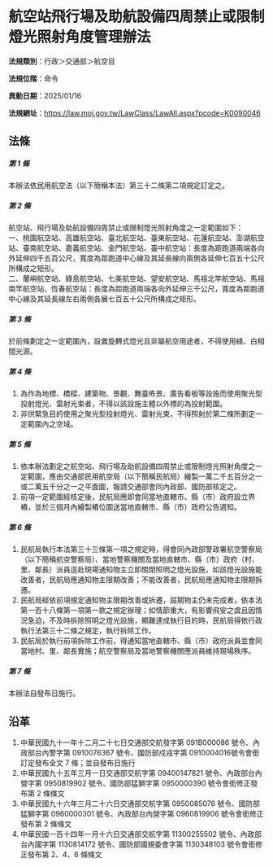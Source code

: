 # 航空站飛行場及助航設備四周禁止或限制燈光照射角度管理辦法




**法規類別**：行政＞交通部＞航空目

**法規位階**：命令

**異動日期**：2025/01/16  

**法規網址**：https://law.moj.gov.tw/LawClass/LawAll.aspx?pcode=K0090046



## 法條
##### 第 1 條
本辦法依民用航空法（以下簡稱本法）第三十二條第二項規定訂定之。

##### 第 2 條
航空站、飛行場及助航設備四周禁止或限制燈光照射角度之一定範圍如下：  
一、桃園航空站、高雄航空站、臺北航空站、臺東航空站、花蓮航空站、澎湖航空站、臺南航空站、嘉義航空站、金門航空站、臺中航空站：長度為距跑道兩端各向外延伸四千五百公尺，寬度為距跑道中心線及其延長線向兩側各延伸七百五十公尺所構成之矩形。  
二、蘭嶼航空站、綠島航空站、七美航空站、望安航空站、馬祖北竿航空站、馬祖南竿航空站、恆春航空站：長度為距跑道兩端各向外延伸三千公尺，寬度為距跑道中心線及其延長線左右兩側各展七百五十公尺所構成之矩形。

##### 第 3 條
於前條劃定之一定範圍內，設置旋轉式燈光且非屬航空用途者，不得使用綠、白相間光源。

##### 第 4 條
1. 為作為地標、橋樑、建築物、景觀、舞臺佈景、廣告看板等設施而使用聚光型投射燈光、雷射光束者，不得以該設施主體以外標的為投射範圍。
1. 非供緊急目的使用之聚光型投射燈光、雷射光束，不得照射於第二條所劃定一定範圍內之空域。

##### 第 5 條
1. 依本辦法劃定之航空站、飛行場及助航設備四周禁止或限制燈光照射角度之一定範圍，應由交通部民用航空局（以下簡稱民航局）繪製一萬二千五百分之一或二萬五千分之一之平面圖，報請交通部會同內政部、國防部核定之。
1. 前項一定範圍經核定後，民航局應即會同當地直轄市、縣（市）政府設立界樁，並於三個月內繪製樁位圖送當地直轄市、縣（市）政府公告週知。

##### 第 6 條
1. 民航局執行本法第三十三條第一項之規定時，得會同內政部警政署航空警察局（以下簡稱航空警察局）、當地警察機關及當地直轄市、縣（市）政府（村、里、鄰長）派員逕赴現場通知物主立即關閉照明之燈光設施，如該燈光設施能改善者，民航局應通知物主限期改善；不能改善者，民航局應通知物主限期拆遷。
1. 民航局經依前項規定通知物主限期改善或拆遷，屆期物主仍未完成者，依本法第一百十八條第一項第一款之規定辦理；如情節重大，有影響飛安之虞且因情況急迫，不及時拆除照明之燈光設施，顯難達成執行目的時，民航局得依行政執行法第三十二條之規定，執行拆除工作。
1. 民航局於執行前項拆除工作前，得通知當地直轄市、縣（市）政府派員並會同當地村、里、鄰長實施；航空警察局及當地警察機關應派員維持現場秩序。

##### 第 7 條
本辦法自發布日施行。

## 沿革
1. 中華民國九十一年十二月二十七日交通部交航發字第 091B000086 號令、內政部台內警字第 0910076367 號令、國防部戍戎字第 0910004016號令會銜訂定發布全文 7  條；並自發布日施行
1. 中華民國九十五年三月一日交通部交航字第 09400147821  號令、內政部台內營字第 0950819902 號令、國防部猛獅字第 0950000390 號令會銜修正發布第 2  條條文
1. 中華民國九十六年三月二十六日交通部交航字第 0950085076 號令、國防部猛獅字第 0960000301 號令、內政部台內營字第 0960819906 號令會銜修正發布第 2  條條文
1. 中華民國一百十四年一月十六日交通部交航字第 11300255502  號令、內政部台內國字第 1130814172 號令、國防部國規委會字第 1130348103 號令會銜修正發布第 2、4、6  條條文
